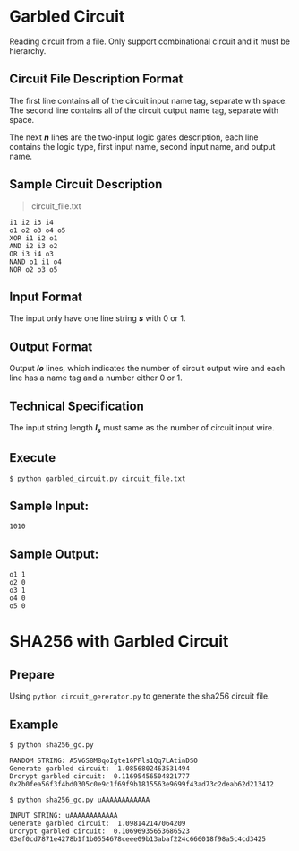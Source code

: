 # **Garbled Circuit**

Reading circuit from a file. Only support combinational circuit and it must be hierarchy.

## Circuit File Description Format

The first line contains all of the circuit input name tag, separate with space.  
The second line contains all of the circuit output name tag, separate with space.

The next ***n*** lines are the two-input logic gates description, each line contains the logic type, first input name, second input name, and output name.


## Sample Circuit Description
> circuit_file.txt
```
i1 i2 i3 i4
o1 o2 o3 o4 o5
XOR i1 i2 o1
AND i2 i3 o2
OR i3 i4 o3
NAND o1 i1 o4
NOR o2 o3 o5
```

## Input Format
The input only have one line string ***s*** with 0 or 1. 

## Output Format
Output ***lo*** lines, which indicates the number of circuit output wire and each line has a name tag and a number either 0 or 1.

## Technical Specification
The input string length ***l<sub>s</sub>*** must same as the number of circuit input wire.

## Execute
```
$ python garbled_circuit.py circuit_file.txt
```

## Sample Input:
```
1010
```

## Sample Output:
```
o1 1
o2 0
o3 1
o4 0
o5 0
```

# SHA256 with Garbled Circuit

## Prepare
Using `python circuit_gererator.py` to generate the sha256 circuit file.

## Example
```
$ python sha256_gc.py

RANDOM STRING: A5V6S8M8qoIgte16PPls1Qq7LAtinDSO
Generate garbled circuit:  1.0856802463531494
Drcrypt garbled circuit:  0.11695456504821777
0x2b0fea56f3f4bd0305c0e9c1f69f9b1815563e9699f43ad73c2deab62d213412
```
```
$ python sha256_gc.py uAAAAAAAAAAAA

INPUT STRING: uAAAAAAAAAAAA
Generate garbled circuit:  1.098142147064209
Drcrypt garbled circuit:  0.10696935653686523
03ef0cd7871e4278b1f1b0554678ceee09b13abaf224c666018f98a5c4cd3425
```
